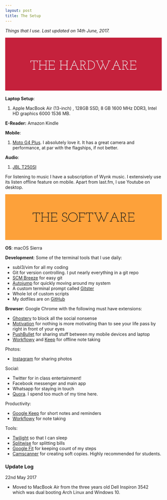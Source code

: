 ```yaml
---
layout: post
title: The Setup
---
```

_Things that I use. Last updated on 14th June, 2017._

![Hardware](/images/posts/setup/1.png)

**Laptop Setup**:

1. Apple MacBook Air (13-inch) , 128GB SSD, 8 GB 1600 MHz DDR3, Intel HD graphics 6000 1536 MB.

**E-Reader:** Amazon Kindle 

**Mobile**:

1. [Moto G4 Plus](http://www.motorola.in/products/moto-g-plus). I absolutely love it. It has a great camera and performance, at par with the flagships, if not better.

**Audio**:

1. [JBL T250SI](http://www.amazon.in/JBL-T250SI-On-Ear-Headphone-Black/dp/B00PCR8EFE?ie=UTF8&psc=1&redirect=true&ref_=oh_aui_detailpage_o02_s00)

For listening to music I have a subscription of Wynk music. I extensively use its listen offline feature on mobile. Apart from last.fm, I use Youtube on desktop.

![Software](/images/posts/setup/2.png)

**OS**: macOS Sierra

**Development**: Some of the terminal tools that I use daily:

- subl3/vim for all my coding
- Git for version controlling. I put nearly everything in a git repo
- [SCM Breeze](https://github.com/ndbroadbent/scm_breeze) for easy git
- [Autojump](https://github.com/joelthelion/autojump) for quickly moving around my system
- A custom terminal prompt called [Gitster](https://github.com/robbyrussell/oh-my-zsh/wiki/External-themes#gitster)
- Whole lot of custom scripts
- My dotfiles are on [GitHub](http://github.com/sukeesh/dotfiles)

**Browser**: Google Chrome with the following must have extensions:

- [Ghostery](https://chrome.google.com/webstore/detail/mlomiejdfkolichcflejclcbmpeaniij) to block all the social nonsense
- [Motivation](https://chrome.google.com/webstore/detail/ofdgfpchbidcgncgfpdlpclnpaemakoj) for nothing is more motivating than to see your life pass by right in front of your eyes
- [PushBullet](https://www.pushbullet.com/) for sharing stuff between my mobile devices and laptop
- [Workflowy](http://workflowy.com) and [Keep](http://keep.google.com) for offline note taking

Photos:

- [Instagram](http://instagram.com/sukeesh) for sharing photos

Social:

- Twitter for in class entertainment!
- Facebook messenger and main app
- Whatsapp for staying in touch
- [Quora](https://www.quora.com/profile/Sukeesh). I spend too much of my time here.

Productivity:

- [Google Keep](https://keep.google.com) for short notes and reminders
- [Workflowy](https://play.google.com/store/apps/details?id=com.workflowy.android&hl=en) for note taking

Tools:

- [Twilight](https://play.google.com/store/apps/details?id=com.urbandroid.lux&hl=en) so that I can sleep
- [Splitwise](https://www.splitwise.com) for splitting bills
- [Google Fit](https://fit.google.com/) for keeping count of my steps
- [Camscanner](https://www.camscanner.com/) for creating soft copies. Highly recommended for students.

### Update Log
22nd May 2017

- Moved to MacBook Air from the three years old Dell Inspiron 3542 which was dual booting Arch Linux and Windows 10.
